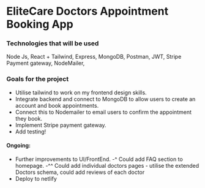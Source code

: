 # EliteCare Doctors Appointment Booking App

### Technologies that will be used
Node Js, 
React + Tailwind, 
Express, 
MongoDB,
Postman, 
JWT, 
Stripe Payment gateway, 
NodeMailer, 

### Goals for the project
- Utilise tailwind to work on my frontend design skills.
- Integrate backend and connect to MongoDB to allow users to create an account and book appointments.
- Connect this to Nodemailer to email users to confirm the appointment they book.
- Implement Stripe payment gateway.
- Add testing!


#### Ongoing:
- Further improvements to UI/FrontEnd.
-^ Could add FAQ section to homepage.
-^^ Could add individual doctors pages - utilise the extended Doctors schema, could add reviews of each doctor
- Deploy to netlify 